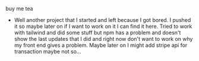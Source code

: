 buy me tea
<br>
- Well another project that I started and left because I got bored. I pushed it so maybe later on if I want to work on it I can find it here. Tried to work with tailwind and did some stuff but npm has a problem and doesn't show the last updates that I did and right now don't want to work on why my front end gives a problem. Maybe later on I might add stripe api for transaction maybe not so...
